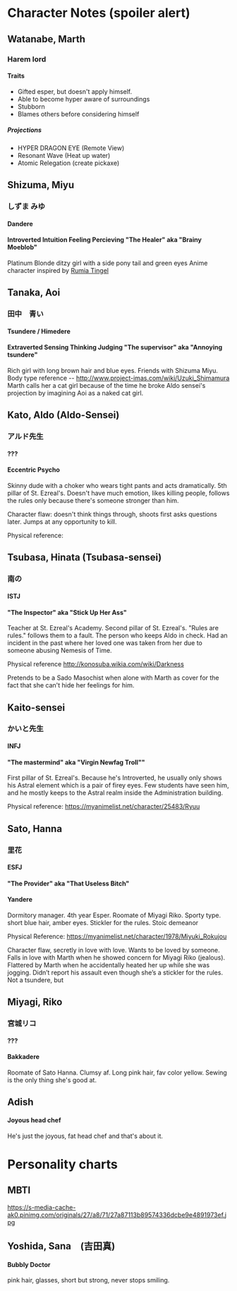 # Character Notes (spoiler alert)


## Watanabe, Marth
### Harem lord
#### Traits
  * Gifted esper, but doesn't apply himself.
  * Able to become hyper aware of surroundings
  * Stubborn
  * Blames others before considering himself

##### Projections

* HYPER DRAGON EYE (Remote View)
* Resonant Wave (Heat up water)
* Atomic Relegation (create pickaxe)


## Shizuma, Miyu
### しずま みゆ
#### Dandere
#### Introverted Intuition Feeling Percieving "The Healer" aka "Brainy Moeblob"

Platinum Blonde ditzy girl with a side pony tail and green eyes
Anime character inspired by [Rumia Tingel](http://rokuaka.wikia.com/wiki/Rumia_Tingel)


## Tanaka, Aoi
### 田中　青い
#### Tsundere / Himedere
#### Extraverted Sensing Thinking Judging "The supervisor" aka "Annoying tsundere"


Rich girl with long brown hair and blue eyes. Friends with Shizuma Miyu.
Body type reference -- http://www.project-imas.com/wiki/Uzuki_Shimamura
Marth calls her a cat girl because of the time he broke Aldo sensei's projection by imagining Aoi as a naked cat girl.




## Kato, Aldo (Aldo-Sensei)
### アルド先生
#### ???
#### Eccentric Psycho

Skinny dude with a choker who wears tight pants and acts dramatically. 5th pillar of St. Ezreal's. Doesn't have much emotion, likes killing people, follows the rules only because there's someone stronger than him.

Character flaw: doesn't think things through, shoots first asks questions later. Jumps at any opportunity to kill.

Physical reference: 



## Tsubasa, Hinata (Tsubasa-sensei)
### 南の
#### ISTJ
#### "The Inspector" aka "Stick Up Her Ass"

Teacher at St. Ezreal's Academy. Second pillar of St. Ezreal's. "Rules are rules." follows them to a fault. The person who keeps Aldo in check. Had an incident in the past where her loved one was taken from her due to someone abusing Nemesis of Time.

Physical reference http://konosuba.wikia.com/wiki/Darkness

Pretends to be a Sado Masochist when alone with Marth as cover for the fact that she can't hide her feelings for him.



## Kaito-sensei
### かいと先生
#### INFJ
#### "The mastermind" aka "Virgin Newfag Troll""

First pillar of St. Ezreal's. Because he's Introverted, he usually only shows his Astral element which is a pair of firey eyes. Few students have seen him, and he mostly keeps to the Astral realm inside the Administration building.

Physical reference: https://myanimelist.net/character/25483/Ryuu



## Sato, Hanna
### 里花
#### ESFJ
#### "The Provider" aka "That Useless Bitch"
#### Yandere

Dormitory manager. 4th year Esper. Roomate of  Miyagi Riko. Sporty type. short blue hair, amber eyes. Stickler for the rules. Stoic demeanor

Physical Reference: https://myanimelist.net/character/1978/Miyuki_Rokujou

Character flaw, secretly in love with love. Wants to be loved by someone. Falls in love with Marth when he showed concern for Miyagi Riko (jealous). Flattered by Marth when he accidentally heated her up while she was jogging. Didn’t report his assault even though she’s a stickler for the rules. Not a tsundere, but 


## Miyagi, Riko
### 宮城リコ
#### ???
#### Bakkadere

Roomate of Sato Hanna. Clumsy af. Long pink hair, fav color yellow. Sewing is the only thing she's good at.




## Adish
#### Joyous head chef

He's just the joyous, fat head chef and that's about it.


# Personality charts

## MBTI

https://s-media-cache-ak0.pinimg.com/originals/27/a8/71/27a87113b89574336dcbe9e4891973ef.jpg



## Yoshida, Sana　(吉田真)
#### Bubbly Doctor

pink hair, glasses, short but strong, never stops smiling.